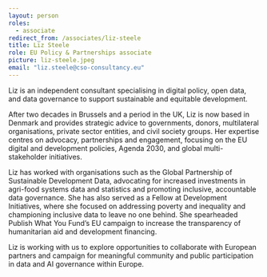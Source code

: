 ```yaml
---
layout: person
roles:
  - associate
redirect_from: /associates/liz-steele
title: Liz Steele
role: EU Policy & Partnerships associate
picture: liz-steele.jpeg
email: "liz.steele@cso-consultancy.eu"
---
```

Liz is an independent consultant specialising in digital policy, open data, and data governance to support sustainable and equitable development.

<!--more-->

After two decades in Brussels and a period in the UK, Liz is now based in Denmark and provides strategic advice to governments, donors, multilateral organisations, private sector entities, and civil society groups. Her expertise centres on advocacy, partnerships and engagement, focusing on the EU digital and development policies, Agenda 2030, and global multi-stakeholder initiatives.

Liz has worked with organisations such as the Global Partnership of Sustainable Development Data, advocating for increased investments in agri-food systems data and statistics and promoting inclusive, accountable data governance. She has also served as a Fellow at Development Initiatives, where she focused on addressing poverty and inequality and championing inclusive data to leave no one behind. She spearheaded Publish What You Fund’s EU campaign to increase the transparency of humanitarian aid and development financing.

Liz is working with us to explore opportunities to collaborate with European partners and campaign for meaningful community and public participation in data and AI governance within Europe.